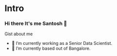 # Intro
### Hi there It's me Santosh 👋

Gist about me

- 🔭 I’m currently working as a Senior Data Scientist.
- 🌱 I’m currently based out of Bangalore.

<!-- ### Other places you can find me -->

<!-- [Follow me on linkedIn](https://www.linkedin.com/in/santoshvishwa1/) -->



